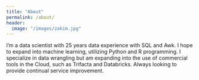 ```yaml
---
title: "About"
permalink: /about/
header:
  image: "/images/zakim.jpg"
---
```


I’m a data scientist with 25 years data experience with SQL and Awk.  I hope to expand into machine learning, utilizing Python and R programming. I specialize in data wrangling but am expanding into the use of commercial tools in the Cloud, such as Trifacta and Databricks.  Always looking to provide continual service improvement.
